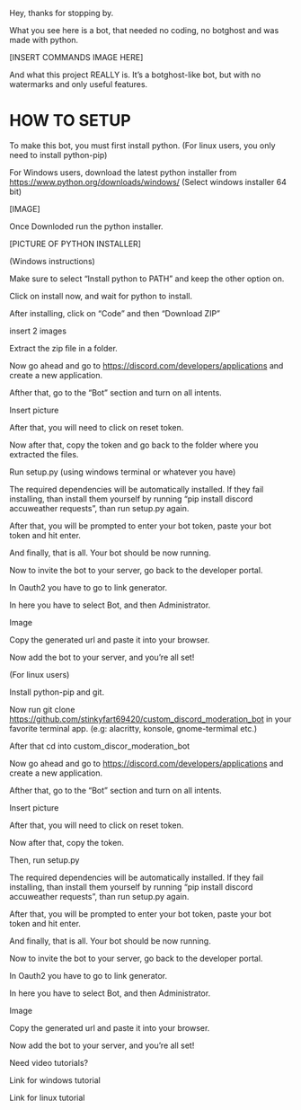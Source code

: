 Hey, thanks for stopping by.

What you see here is a bot, that needed no coding, no botghost and was made with python.

[INSERT COMMANDS IMAGE HERE]

And what this project REALLY is. It’s a botghost-like bot, but with no watermarks and only useful features.

# HOW TO SETUP

To make this bot, you must first install python. (For linux users, you only need to install python-pip)

For Windows users, download the latest python installer from https://www.python.org/downloads/windows/
(Select windows installer 64 bit)

[IMAGE]

Once Downloded run the python installer.

[PICTURE OF PYTHON INSTALLER]

(Windows instructions)

Make sure to select “Install python to PATH” and keep the other option on.

Click on install now, and wait for python to install.

After installing, click on “Code” and then “Download ZIP”

insert 2 images

Extract the zip file in a folder.

Now go ahead and go to https://discord.com/developers/applications and create a new application.

Afther that, go to the “Bot” section and turn on all intents.

Insert picture

After that, you will need to click on reset token.

Now after that, copy the token and go back to the folder where you extracted the files.

Run setup.py (using windows terminal or whatever you have)

The required dependencies will be automatically installed. If they fail installing, than install them yourself by running “pip install discord accuweather requests”, than run setup.py again.


After that, you will be prompted to enter your bot token, paste your bot token and hit enter.

And finally, that is all. Your bot should be now running.

Now to invite the bot to your server, go back to the developer portal.

In Oauth2 you have to go to link generator.

In here you have to select Bot, and then Administrator.

Image

Copy the generated url and paste it into your browser.

Now add the bot to your server, and you’re all set!

(For linux users)

Install python-pip and git.

Now run git clone https://github.com/stinkyfart69420/custom_discord_moderation_bot in your favorite terminal app. (e.g: alacritty, konsole, gnome-termimal etc.)

After that cd into custom_discor_moderation_bot

Now go ahead and go to https://discord.com/developers/applications and create a new application.

Afther that, go to the “Bot” section and turn on all intents.

Insert picture

After that, you will need to click on reset token.

Now after that, copy the token.

Then, run setup.py 

The required dependencies will be automatically installed. If they fail installing, than install them yourself by running “pip install discord accuweather requests”, than run setup.py again.

After that, you will be prompted to enter your bot token, paste your bot token and hit enter.

And finally, that is all. Your bot should be now running.

Now to invite the bot to your server, go back to the developer portal.

In Oauth2 you have to go to link generator.

In here you have to select Bot, and then Administrator.

Image

Copy the generated url and paste it into your browser.

Now add the bot to your server, and you’re all set!


Need video tutorials?

Link for windows tutorial

Link for linux tutorial